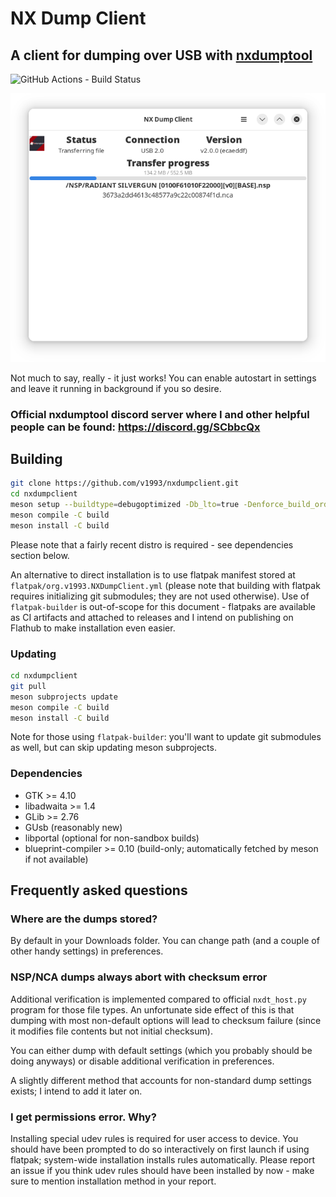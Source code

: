 # NX Dump Client

## A client for dumping over USB with [nxdumptool](https://github.com/DarkMatterCore/nxdumptool)

![GitHub Actions - Build Status](https://img.shields.io/github/actions/workflow/status/v1993/nxdumpclient/flatpak.yml)

![screenshot](data/screenshot-1.png)

Not much to say, really - it just works! You can enable autostart in settings and leave it running in background if you so desire.

### Official nxdumptool discord server where I and other helpful people can be found: https://discord.gg/SCbbcQx

## Building

```bash
git clone https://github.com/v1993/nxdumpclient.git
cd nxdumpclient
meson setup --buildtype=debugoptimized -Db_lto=true -Denforce_build_order=true --prefix=/usr build
meson compile -C build
meson install -C build
```

Please note that a fairly recent distro is required - see dependencies section below.

An alternative to direct installation is to use flatpak manifest stored at `flatpak/org.v1993.NXDumpClient.yml` (please note that building with flatpak requires initializing git submodules; they are not used otherwise). Use of `flatpak-builder` is out-of-scope for this document - flatpaks are available as CI artifacts and attached to releases and I intend on publishing on Flathub to make installation even easier.

### Updating

```bash
cd nxdumpclient
git pull
meson subprojects update
meson compile -C build
meson install -C build
```

Note for those using `flatpak-builder`: you'll want to update git submodules as well, but can skip updating meson subprojects.

### Dependencies

* GTK >= 4.10
* libadwaita >= 1.4
* GLib >= 2.76
* GUsb (reasonably new)
* libportal (optional for non-sandbox builds)
* blueprint-compiler >= 0.10 (build-only; automatically fetched by meson if not available)

## Frequently asked questions

### Where are the dumps stored?

By default in your Downloads folder. You can change path (and a couple of other handy settings) in preferences.

### NSP/NCA dumps always abort with checksum error

Additional verification is implemented compared to official `nxdt_host.py` program for those file types. An unfortunate side effect of this is that dumping with most non-default options will lead to checksum failure (since it modifies file contents but not initial checksum).

You can either dump with default settings (which you probably should be doing anyways) or disable additional verification in preferences.

A slightly different method that accounts for non-standard dump settings exists; I intend to add it later on.

### I get permissions error. Why?

Installing special udev rules is required for user access to device. You should have been prompted to do so interactively on first launch if using flatpak; system-wide installation installs rules automatically. Please report an issue if you think udev rules should have been installed by now - make sure to mention installation method in your report.

